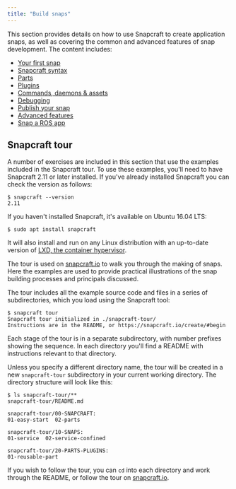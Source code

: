 ```yaml
---
title: "Build snaps"
---
```



This section provides details on how to use Snapcraft to create application snaps, as well as covering the common and advanced features of snap development. The content includes:

*   [Your first snap](/docs/build/your-first-snap)
*   [Snapcraft syntax](/docs/build/syntax)
*   [Parts](/docs/build/parts)
*   [Plugins](/docs/build/plugins)
*   [Commands, daemons & assets](/docs/build/metadata)
*   [Debugging](/docs/build/debugging)
*   [Publish your snap](/docs/build/publish)
*   [Advanced features](/docs/build/advanced-features)
*   [Snap a ROS app](/docs/build/ros)

## Snapcraft tour
A number of exercises are included in this section that use the examples included in the Snapcraft tour. To use these examples, you'll need to have Snapcraft 2.11 or later installed. If you've already installed Snapcraft you can check the version as follows:

    $ snapcraft --version
    2.11

If you haven't installed Snapcraft, it's available on Ubuntu 16.04 LTS:

    $ sudo apt install snapcraft

It will also install and run on any Linux distribution with an up-to-date version of [LXD, the container hypervisor](http://www.ubuntu.com/cloud/lxd).

The tour is used on [snapcraft.io](http://snapcraft.io/create/) to walk you through the making of snaps. Here the examples are used to provide practical illustrations of the snap building processes and principals discussed.

The tour includes all the example source code and files in a series of subdirectories, which you load using the Snapcraft tool:

    $ snapcraft tour
    Snapcraft tour initialized in ./snapcraft-tour/
    Instructions are in the README, or https://snapcraft.io/create/#begin

Each stage of the tour is in a separate subdirectory, with number prefixes showing the sequence. In each directory you'll find a README with instructions relevant to that directory.

Unless you specify a different directory name, the tour will be created in a new `snapcraft-tour` subdirectory in your current working directory. The directory structure will look like this:

    $ ls snapcraft-tour/**
    snapcraft-tour/README.md

    snapcraft-tour/00-SNAPCRAFT:
    01-easy-start  02-parts

    snapcraft-tour/10-SNAPS:
    01-service  02-service-confined

    snapcraft-tour/20-PARTS-PLUGINS:
    01-reusable-part

If you wish to follow the tour, you can `cd` into each directory and work through the README, or follow the tour on [snapcraft.io](http://snapcraft.io/create/).


